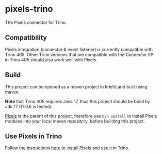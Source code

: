 # pixels-trino
The Pixels connector for Trino.

## Compatibility
Pixels integration (connector & event listener) is currently compatible with Trino 405. 
Other Trino versions that are compatible
with the Connector SPI in Trino 405 should also work well with Pixels.

## Build
This project can be opened as a maven project in Intellij and built using maven.

**Note** that Trino 405 requires Java 17, thus this project should be build by Jdk 17 (17.0.6 is tested).

[Pixels](https://github.com/pixelsdb/pixels) is the parent of this project,
therefore use `mvn install` to install Pixels modules into your local maven repository,
before building this project.

## Use Pixels in Trino

Follow the instructions
[here](https://github.com/pixelsdb/pixels#installation-in-aws) to install Pixels and use it in Trino.